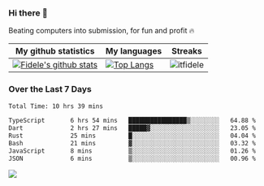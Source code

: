 ### Hi there 👋
<p>Beating computers into submission, for fun and profit 🔥</p>

|My github statistics|My languages|Streaks|
|-|-|-|
|[![Fidele's github stats](https://github-readme-stats.vercel.app/api?username=itfidele&count_private=true&show_icons=true&theme=dark&hide_title=true)](https://github.com/itfidele)|[![Top Langs](https://github-readme-stats.vercel.app/api/top-langs/?username=itfidele&show_icons=true&langs_count=8&theme=dark&layout=compact&hide_title=true)](https://github.com/itfidele)|![itfidele](https://github-readme-streak-stats.herokuapp.com/?user=itfidele&theme=dark)

### Over the Last 7 Days
<!--START_SECTION:waka-->

```txt
Total Time: 10 hrs 39 mins

TypeScript       6 hrs 54 mins   ████████████████▒░░░░░░░░   64.88 %
Dart             2 hrs 27 mins   █████▓░░░░░░░░░░░░░░░░░░░   23.05 %
Rust             25 mins         █░░░░░░░░░░░░░░░░░░░░░░░░   04.04 %
Bash             21 mins         ▓░░░░░░░░░░░░░░░░░░░░░░░░   03.32 %
JavaScript       8 mins          ▒░░░░░░░░░░░░░░░░░░░░░░░░   01.26 %
JSON             6 mins          ▒░░░░░░░░░░░░░░░░░░░░░░░░   00.96 %
```

<!--END_SECTION:waka-->

![](https://komarev.com/ghpvc/?username=itfidele)
